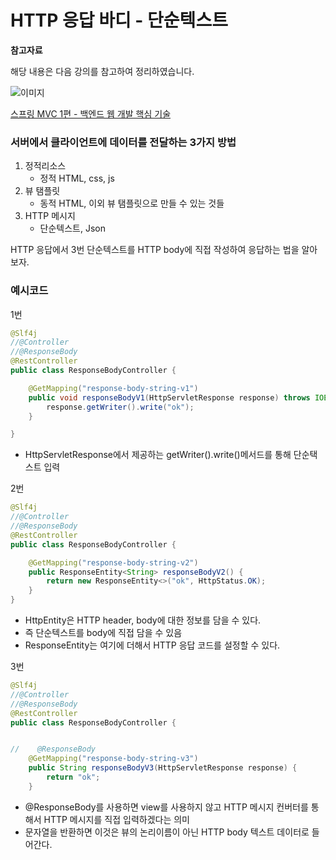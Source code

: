 # HTTP 응답 바디 - 단순텍스트

**참고자료**

해당 내용은 다음 강의를 참고하여 정리하였습니다.

![이미지](https://cdn.inflearn.com/public/courses/326674/cover/4657d793-56a4-42f3-9d44-dc88d125a49e)

[스프링 MVC 1편 - 백엔드 웹 개발 핵심 기술](https://www.inflearn.com/course/%EC%8A%A4%ED%94%84%EB%A7%81-mvc-1/dashboard)





### 서버에서 클라이언트에 데이터를 전달하는 3가지 방법

1. 정적리소스
   - 정적 HTML, css, js
2. 뷰 탬플릿
   - 동적 HTML, 이외 뷰 탬플릿으로 만들 수 있는 것들
3. HTTP 메시지
   - 단순텍스트, Json



HTTP 응답에서 3번 단순텍스트를 HTTP body에 직접 작성하여 응답하는 법을 알아보자.



### 예시코드

1번

```java
@Slf4j
//@Controller
//@ResponseBody
@RestController
public class ResponseBodyController {

    @GetMapping("response-body-string-v1")
    public void responseBodyV1(HttpServletResponse response) throws IOException {
        response.getWriter().write("ok");
    }

}
```

- HttpServletResponse에서 제공하는 getWriter().write()메서드를 통해 단순택스트 입력



2번

```java
@Slf4j
//@Controller
//@ResponseBody
@RestController
public class ResponseBodyController {

    @GetMapping("response-body-string-v2")
    public ResponseEntity<String> responseBodyV2() {
        return new ResponseEntity<>("ok", HttpStatus.OK);
    }
}
```

- HttpEntity은 HTTP header, body에 대한 정보를 담을 수 있다.
- 즉 단순텍스트를 body에 직접 담을 수 있음
- ResponseEntity는 여기에 더해서 HTTP 응답 코드를 설정할 수 있다.



3번

```java
@Slf4j
//@Controller
//@ResponseBody
@RestController
public class ResponseBodyController {


//    @ResponseBody
    @GetMapping("response-body-string-v3")
    public String responseBodyV3(HttpServletResponse response) {
        return "ok";
    }
```

- @ResponseBody를 사용하면 view를 사용하지 않고 HTTP 메시지 컨버터를 통해서 HTTP 메시지를 직접 입력하겠다는 의미
- 문자열을 반환하면 이것은 뷰의 논리이름이 아닌 HTTP body 텍스트 데이터로 들어간다.